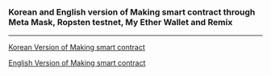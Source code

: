 ### Korean and English version of Making smart contract through Meta Mask, Ropsten testnet, My Ether Wallet and Remix
---

[Korean Version of Making smart contract](https://github.com/Bookstore3/Making-Smart-Contract-through-Meta-Rop-MyE-Remix-in-Kor)

[English Version of Making smart contract](https://github.com/Bookstore3/Making-Smart-Contract-through-Meta-Rop-MyE-Remix-in-En)
